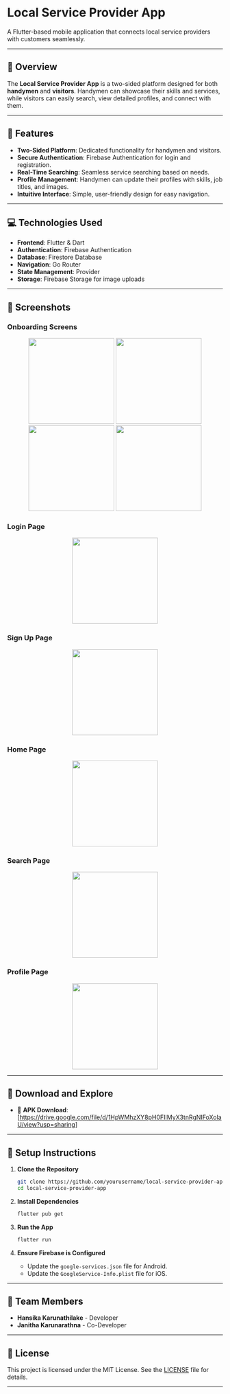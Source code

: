 

# **Local Service Provider App**  

A Flutter-based mobile application that connects local service providers with customers seamlessly.  

---

## 🚀 **Overview**  

The **Local Service Provider App** is a two-sided platform designed for both **handymen** and **visitors**. Handymen can showcase their skills and services, while visitors can easily search, view detailed profiles, and connect with them.  

---

## 🔑 **Features**  

- **Two-Sided Platform**: Dedicated functionality for handymen and visitors.  
- **Secure Authentication**: Firebase Authentication for login and registration.  
- **Real-Time Searching**: Seamless service searching based on needs.  
- **Profile Management**: Handymen can update their profiles with skills, job titles, and images.  
- **Intuitive Interface**: Simple, user-friendly design for easy navigation.  

---

## 💻 **Technologies Used**  

- **Frontend**: Flutter & Dart  
- **Authentication**: Firebase Authentication  
- **Database**: Firestore Database  
- **Navigation**: Go Router  
- **State Management**: Provider  
- **Storage**: Firebase Storage for image uploads  

---

## 📱 **Screenshots**  

### Onboarding Screens
<p align="center"> <img src="https://github.com/user-attachments/assets/a91cb260-de3c-4497-a73a-8863f4c1df93" width="200"> <img src="https://github.com/user-attachments/assets/58ce00e6-7aaa-4408-99d1-83817535554b" width="200"> <img src="https://github.com/user-attachments/assets/7715f2db-77c2-4f1d-9de9-e79ae816038b" width="200">  <img src="https://github.com/user-attachments/assets/e2493270-fb17-479b-a7bf-b2d5238eac14" width="200"> </p>

### Login Page
<p align="center"> <img src="https://github.com/user-attachments/assets/87372c04-cfca-426c-b005-55ccfcfbf329" width="200"> </p>

### Sign Up Page
<p align="center"> <img src="https://github.com/user-attachments/assets/36ec7c52-99a6-484c-b5cc-b784c25fcc2f" width="200"> </p>

### Home Page
<p align="center"> <img src="https://github.com/user-attachments/assets/61cd8253-d98d-4980-bc12-31c4965021da" width="200"> </p>

### Search Page
<p align="center"> <img src="https://github.com/user-attachments/assets/7ad8fdc5-5300-4270-a3a0-5fa0bc95abff" width="200"> </p>

### Profile Page
<p align="center"> <img src="https://github.com/user-attachments/assets/c6a88fcd-3f7c-48d6-a500-2ab346c162b4" width="200"> </p> 

---

## 🔗 **Download and Explore**  

- 📱 **APK Download**: [https://drive.google.com/file/d/1HpWMhzXY8pH0FIIMyX3tnRgNIFoXolaU/view?usp=sharing]  


---

## 🌟 **Setup Instructions**  

1. **Clone the Repository**  
   ```bash  
   git clone https://github.com/yourusername/local-service-provider-app.git  
   cd local-service-provider-app  
   ```  

2. **Install Dependencies**  
   ```bash  
   flutter pub get  
   ```  

3. **Run the App**  
   ```bash  
   flutter run  
   ```  

4. **Ensure Firebase is Configured**  
   - Update the `google-services.json` file for Android.  
   - Update the `GoogleService-Info.plist` file for iOS.  

---

## 🤝 **Team Members**  

- **Hansika Karunathilake** - Developer  
- **Janitha Karunarathna** - Co-Developer  

---

## 🌟 **License**  

This project is licensed under the MIT License. See the [LICENSE](./LICENSE) file for details.  

---

